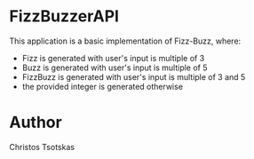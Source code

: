 # FizzBuzzerAPI

This application is a basic implementation of Fizz-Buzz, where:

- Fizz is generated with user's input is multiple of 3
- Buzz is generated with user's input is multiple of 5
- FizzBuzz is generated with user's input is multiple of 3 and 5
- the provided integer is generated otherwise

# Author
Christos Tsotskas

